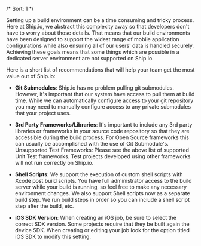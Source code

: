 /*
Sort: 1
*/

Setting up a build environment can be a time consuming and tricky process. Here at Ship.io, we abstract this complexity away so that developers don't have to worry about those details. That means that our build environments have been designed to support the widest range of mobile application configurations while also ensuring all of our users' data is handled securely. Achieving these goals means that some things which are possible in a dedicated server environment are not supported on Ship.io. 

Here is a short list of recommendations that will help your team get the most value out of Ship.io:

- **Git Submodules**: Ship.io has no problem pulling git submodules. However, it's important that our system have access to pull them at build time. While we can automatically configure access to your git repository you may need to manually configure access to any private submodules that your project uses.

- **3rd Party Frameworks/Libraries**: It's important to include any 3rd party libraries or frameworks in your source code repository so that they are accessible during the build process. For Open Source frameworks this can usually be accomplished with the use of Git Submodule's.
Unsupported Test Frameworks: Please see the above list of supported Unit Test frameworks. Test projects developed using other frameworks will not run correctly on Ship.io.

- **Shell Scripts**: We support the execution of custom shell scripts with Xcode post build scripts. You have full administrator access to the build server while your build is running, so feel free to make any necessary environment changes.  We also support Shell scripts now as a separate build step.  We run build steps in order so you can include a shell script step after the build, etc.

- **iOS SDK Version**: When creating an iOS job, be sure to select the correct SDK version. Some projects require that they be built again the device SDK. When creating or editing your job look for the option titled iOS SDK to modify this setting. 
